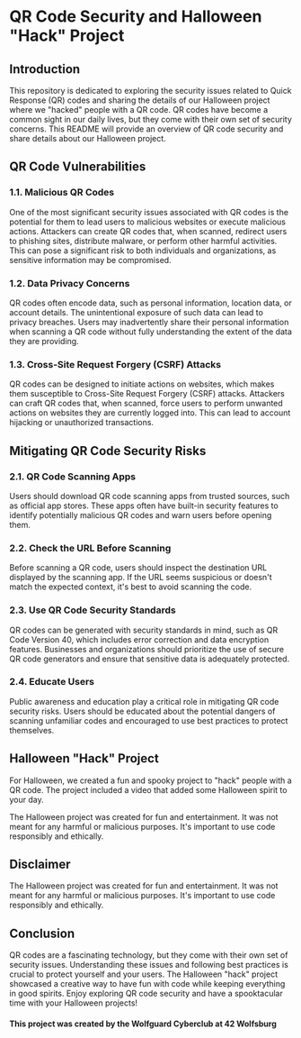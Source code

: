 # QR Code Security and Halloween "Hack" Project
## Introduction
This repository is dedicated to exploring the security issues related to Quick Response (QR) codes and sharing the details of our Halloween project where we "hacked" people with a QR code. 
QR codes have become a common sight in our daily lives, but they come with their own set of security concerns. 
This README will provide an overview of QR code security and share details about our Halloween project.

## QR Code Vulnerabilities
### 1.1. Malicious QR Codes
  One of the most significant security issues associated with QR codes is the potential for them to lead users to malicious websites or execute malicious actions. Attackers can create QR codes that, when scanned, redirect users to phishing sites, distribute malware, or perform other harmful activities. This can pose a significant risk to both individuals and organizations, as sensitive information may be compromised.

### 1.2. Data Privacy Concerns
  QR codes often encode data, such as personal information, location data, or account details. The unintentional exposure of such data can lead to privacy breaches. Users may inadvertently share their personal information when scanning a QR code without fully understanding the extent of the data they are providing.

### 1.3. Cross-Site Request Forgery (CSRF) Attacks
  QR codes can be designed to initiate actions on websites, which makes them susceptible to Cross-Site Request Forgery (CSRF) attacks. Attackers can craft QR codes that, when scanned, force users to perform unwanted actions on websites they are currently logged into. This can lead to account hijacking or unauthorized transactions.

## Mitigating QR Code Security Risks
### 2.1. QR Code Scanning Apps
  Users should download QR code scanning apps from trusted sources, such as official app stores. These apps often have built-in security features to identify potentially malicious QR codes and warn users before opening them.

### 2.2. Check the URL Before Scanning
Before scanning a QR code, users should inspect the destination URL displayed by the scanning app. If the URL seems suspicious or doesn't match the expected context, it's best to avoid scanning the code.

### 2.3. Use QR Code Security Standards
  QR codes can be generated with security standards in mind, such as QR Code Version 40, which includes error correction and data encryption features. Businesses and organizations should prioritize the use of secure QR code generators and ensure that sensitive data is adequately protected.

### 2.4. Educate Users
  Public awareness and education play a critical role in mitigating QR code security risks. Users should be educated about the potential dangers of scanning unfamiliar codes and encouraged to use best practices to protect themselves.

## Halloween "Hack" Project
For Halloween, we created a fun and spooky project to "hack" people with a QR code. The project included a video that added some Halloween spirit to your day.

The Halloween project was created for fun and entertainment. It was not meant for any harmful or malicious purposes. It's important to use code responsibly and ethically.

## Disclaimer
The Halloween project was created for fun and entertainment. It was not meant for any harmful or malicious purposes. It's important to use code responsibly and ethically.

## Conclusion
QR codes are a fascinating technology, but they come with their own set of security issues. Understanding these issues and following best practices is crucial to protect yourself and your users. The Halloween "hack" project showcased a creative way to have fun with code while keeping everything in good spirits. Enjoy exploring QR code security and have a spooktacular time with your Halloween projects!

#### This project was created by the Wolfguard Cyberclub at 42 Wolfsburg

